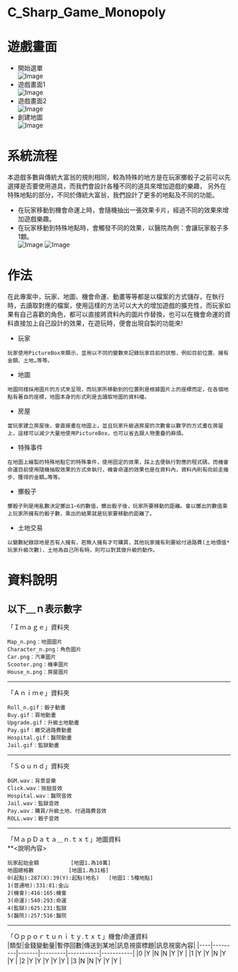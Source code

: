 # C_Sharp_Game_Monopoly
# 遊戲畫面
  * 開始選單  
    ![Image](https://github.com/liti2891/C_Sharp_Game_Monopoly/blob/main/game%20menu.jpg)
  * 遊戲畫面1  
    ![Image](https://github.com/liti2891/C_Sharp_Game_Monopoly/blob/main/game1.JPG)
  * 遊戲畫面2  
    ![Image](https://github.com/liti2891/C_Sharp_Game_Monopoly/blob/main/game2.JPG)
  * 創建地圖  
    ![Image](https://github.com/liti2891/C_Sharp_Game_Monopoly/blob/main/map%20generation.JPG)

# 系統流程  
本遊戲多數與傳統大富翁的規則相同，較為特殊的地方是在玩家擲骰子之前可以先選擇是否要使用道具，而我們會設計各種不同的道具來增加遊戲的樂趣，
另外在特殊地點的部分，不同於傳統大富翁，我們設計了更多的地點及不同的功能。
* 在玩家移動到機會命運上時，會隨機抽出一張效果卡片，經過不同的效果來增加遊戲樂趣。
* 在玩家移動到特殊地點時，會觸發不同的效果，以醫院為例：會讓玩家骰子多1顆。  
![Image](https://github.com/liti2891/C_Sharp_Game_Monopoly/blob/main/process%20chart1.png)
![Image](https://github.com/liti2891/C_Sharp_Game_Monopoly/blob/main/process%20chart2.png)

# 作法  
在此專案中，玩家、地圖、機會命運、動畫等等都是以檔案的方式儲存，在執行時，去讀取對應的檔案，使用這樣的方法可以大大的增加遊戲的擴充性，而玩家如果有自己喜歡的角色，都可以直接將資料內的圖片作替換，也可以在機會命運的資料直接加上自己設計的效果，在遊玩時，便會出現自製的功能來!  
* 玩家
```
玩家使用PictureBox來顯示，並用以不同的變數來記錄玩家目前的狀態，例如目前位置、擁有金額、土地…等等。
```
* 地圖
```
地圖同樣採用圖片的方式來呈現，而玩家所移動到的位置則是根據圖片上的座標而定，在各個地點有著自的座標，地圖本身的形式則是去讀取地圖的資料檔。
```
* 房屋
```
當玩家建立房屋後，會直接畫在地圖上，並且玩家升級過房屋的次數會以數字的方式畫在房屋上，這樣可以減少大量地使用PictureBox，也可以省去跟人物重疊的麻煩。
```
* 特殊事件
```
在地圖上繪製的特殊地點它的特殊事件，使用固定的效果，踩上去便執行對應的程式碼，而機會命運目前使用隨機抽取效果的方式來執行，機會命運的效果也是在資料內，資料內則有向前走幾步、獲得的金額…等等。
```
* 擲骰子
```
擲骰子則是用亂數決定擲出1~6的數值，擲出骰子後，玩家所要移動的距離。會以擲出的數值乘上玩家所擁有的骰子數，乘出的結果就是玩家要移動的距離了。
```
* 土地交易
```
以變數紀錄該地是否有人擁有，若無人擁有才可購買，其他玩家擁有則要給付過路費(土地價值*玩家升級次數)，土地為自己所有時，則可以對其做升級的動作。
```
# 資料說明
**以下＿ｎ表示數字**
---
「Ｉｍａｇｅ」資料夾  
```
Map_n.png：地圖圖片  
Character_n.png：角色圖片  
Car.png：汽車圖片  
Scooter.png：機車圖片  
House_n.png：房屋圖片  
```
---
「Ａｎｉｍｅ」資料夾  
```
Roll_n.gif：骰子動畫  
Buy.gif：買地動畫  
Upgrade.gif：升級土地動畫  
Pay.gif：繳交過路費動畫  
Hospital.gif：醫院動畫  
Jail.gif：監獄動畫  
```
---
「Ｓｏｕｎｄ」資料夾  
```
BGM.wav：背景音樂  
Click.wav：按鈕音效  
Hospital.wav：醫院音效  
Jail.wav：監獄音效  
Pay.wav：購買/升級土地、付過路費音效  
ROLL.wav：骰子音效  
```
---
「ＭａｐＤａｔａ＿ｎ.ｔｘｔ」地圖資料  
**<說明內容>  
```
玩家起始金額			[地圖1.為10萬]  
地圖總格數			[地圖1.為31格]  
0(起點):287(X):39(Y):起點(地名)	[地圖1：5種地點]  
1(普通地):331:81:金山  
2(機會):416:165:機會  
3(命運):540:293:命運  
4(監獄):625:231:監獄  
5(醫院):257:516:醫院  
```
---
「Ｏｐｐｏｒｔｕｎｉｔｙ.ｔｘｔ」機會/命運資料  
|類型|金錢變動量|暫停回數|傳送到某地|訊息視窗標題|訊息視窗內容|
|----|---------|-------|---------|-----------|-----------|
|0  |Y         |N      |N        |Y          |Y          |
|1  |Y         |Y      |N        |Y          |Y          |
|2  |Y         |Y      |Y        |Y          |Y          |
|3  |N         |N      |Y        |Y          |Y          |
